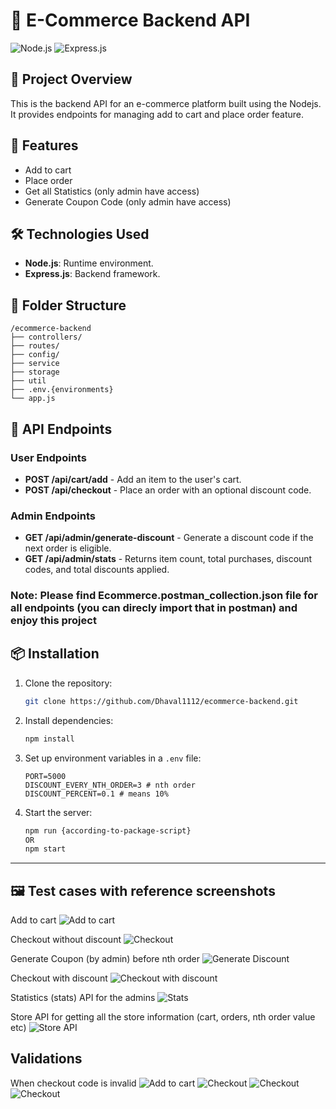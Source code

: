 # 🛒 E-Commerce Backend API

![Node.js](https://img.shields.io/badge/Node.js-339933?style=for-the-badge&logo=nodedotjs&logoColor=white)
![Express.js](https://img.shields.io/badge/Express.js-000000?style=for-the-badge&logo=express&logoColor=white)


## 📖 Project Overview

This is the backend API for an e-commerce platform built using the Nodejs. It provides endpoints for managing add to cart and place order feature.

## 🚀 Features

- Add to cart
- Place order
- Get all Statistics (only admin have access)
- Generate Coupon Code (only admin have access)

## 🛠️ Technologies Used

- **Node.js**: Runtime environment.
- **Express.js**: Backend framework.

## 📂 Folder Structure

```
/ecommerce-backend
├── controllers/
├── routes/
├── config/
├── service
├── storage
├── util
├── .env.{environments}
└── app.js
```

## 📌 API Endpoints

### User Endpoints

* **POST /api/cart/add** - Add an item to the user's cart.
* **POST /api/checkout** - Place an order with an optional discount code.

### Admin Endpoints

* **GET /api/admin/generate-discount** - Generate a discount code if the next order is eligible.
* **GET /api/admin/stats** - Returns item count, total purchases, discount codes, and total discounts applied.

### Note: Please find Ecommerce.postman_collection.json file for all endpoints (you can direcly import that in postman) and enjoy this project

## 📦 Installation

1. Clone the repository:
    ```bash
    git clone https://github.com/Dhaval1112/ecommerce-backend.git
    ```
2. Install dependencies:
    ```bash
    npm install
    ```
3. Set up environment variables in a `.env` file:
    ```
    PORT=5000
    DISCOUNT_EVERY_NTH_ORDER=3 # nth order
    DISCOUNT_PERCENT=0.1 # means 10%
    ```
4. Start the server:
    ```bash
    npm run {according-to-package-script} 
    OR
    npm start
    ```
---  

## 🖼️ Test cases with reference screenshots
Add to cart
![Add to cart](assets/screenshots/add-to-cart-success.png)

Checkout without discount
![Checkout](assets/screenshots/checkout-without-discount.png)

Generate Coupon (by admin) before nth order 
![Generate Discount](assets/screenshots/generate-discount.png)

Checkout with discount
![Checkout with discount](assets/screenshots/checkout-with-discount-code.png)

Statistics (stats) API for the admins
![Stats](assets/screenshots/stats_api.png)

Store API for getting all the store information (cart, orders, nth order value etc)
![Store API](assets/screenshots/store-api.png)


Validations
---  
When checkout code is invalid
![Add to cart](assets/screenshots/add-to-cart-validation.png)
![Checkout](assets/screenshots/checkout-validation.png)
![Checkout](assets/screenshots/cart-empty-validation.png)
![Checkout](assets/screenshots/generate-code-validation.png)

